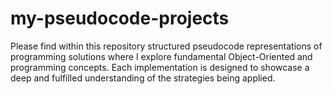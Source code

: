 # my-pseudocode-projects
Please find within this repository structured pseudocode representations of programming solutions where I explore fundamental Object-Oriented and programming concepts. Each implementation is designed to showcase a deep and fulfilled understanding of the strategies being applied. 


